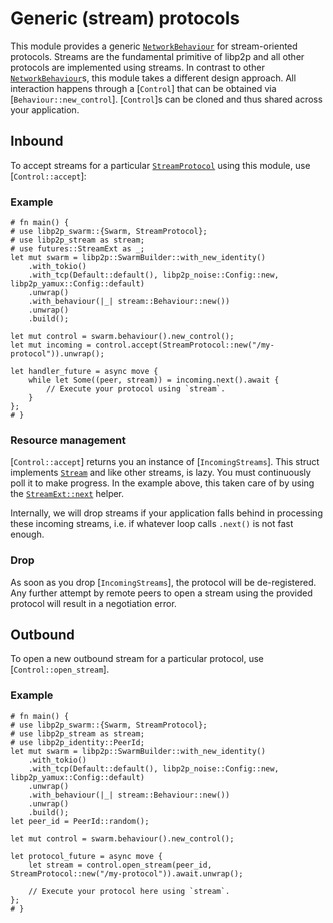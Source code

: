 # Generic (stream) protocols

This module provides a generic [`NetworkBehaviour`](libp2p_swarm::NetworkBehaviour) for stream-oriented protocols.
Streams are the fundamental primitive of libp2p and all other protocols are implemented using streams.
In contrast to other [`NetworkBehaviour`](libp2p_swarm::NetworkBehaviour)s, this module takes a different design approach.
All interaction happens through a [`Control`] that can be obtained via [`Behaviour::new_control`].
[`Control`]s can be cloned and thus shared across your application.

## Inbound

To accept streams for a particular [`StreamProtocol`](libp2p_swarm::StreamProtocol) using this module, use [`Control::accept`]:

### Example

```rust,no_run
# fn main() {
# use libp2p_swarm::{Swarm, StreamProtocol};
# use libp2p_stream as stream;
# use futures::StreamExt as _;
let mut swarm = libp2p::SwarmBuilder::with_new_identity()
    .with_tokio()
    .with_tcp(Default::default(), libp2p_noise::Config::new, libp2p_yamux::Config::default)
    .unwrap()
    .with_behaviour(|_| stream::Behaviour::new())
    .unwrap()
    .build();

let mut control = swarm.behaviour().new_control();
let mut incoming = control.accept(StreamProtocol::new("/my-protocol")).unwrap();

let handler_future = async move {
    while let Some((peer, stream)) = incoming.next().await {
        // Execute your protocol using `stream`.
    }
};
# }
```

### Resource management

[`Control::accept`] returns you an instance of [`IncomingStreams`].
This struct implements [`Stream`](futures::Stream) and like other streams, is lazy.
You must continuously poll it to make progress.
In the example above, this taken care of by using the [`StreamExt::next`](futures::StreamExt::next) helper.

Internally, we will drop streams if your application falls behind in processing these incoming streams, i.e. if whatever loop calls `.next()` is not fast enough.

### Drop

As soon as you drop [`IncomingStreams`], the protocol will be de-registered.
Any further attempt by remote peers to open a stream using the provided protocol will result in a negotiation error.

## Outbound

To open a new outbound stream for a particular protocol, use [`Control::open_stream`].

### Example

```rust,no_run
# fn main() {
# use libp2p_swarm::{Swarm, StreamProtocol};
# use libp2p_stream as stream;
# use libp2p_identity::PeerId;
let mut swarm = libp2p::SwarmBuilder::with_new_identity()
    .with_tokio()
    .with_tcp(Default::default(), libp2p_noise::Config::new, libp2p_yamux::Config::default)
    .unwrap()
    .with_behaviour(|_| stream::Behaviour::new())
    .unwrap()
    .build();
let peer_id = PeerId::random();

let mut control = swarm.behaviour().new_control();

let protocol_future = async move {
    let stream = control.open_stream(peer_id, StreamProtocol::new("/my-protocol")).await.unwrap();

    // Execute your protocol here using `stream`.
};
# }
```
